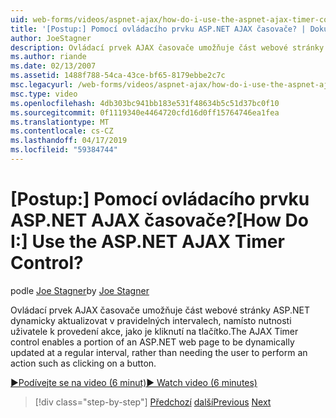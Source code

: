 ```yaml
---
uid: web-forms/videos/aspnet-ajax/how-do-i-use-the-aspnet-ajax-timer-control
title: '[Postup:] Pomocí ovládacího prvku ASP.NET AJAX časovače? | Dokumenty Microsoft'
author: JoeStagner
description: Ovládací prvek AJAX časovače umožňuje část webové stránky ASP.NET dynamicky aktualizovat v pravidelných intervalech, namísto nutnosti uživateli...
ms.author: riande
ms.date: 02/13/2007
ms.assetid: 1488f788-54ca-43ce-bf65-8179ebbe2c7c
msc.legacyurl: /web-forms/videos/aspnet-ajax/how-do-i-use-the-aspnet-ajax-timer-control
msc.type: video
ms.openlocfilehash: 4db303bc941bb183e531f48634b5c51d37bc0f10
ms.sourcegitcommit: 0f1119340e4464720cfd16d0ff15764746ea1fea
ms.translationtype: MT
ms.contentlocale: cs-CZ
ms.lasthandoff: 04/17/2019
ms.locfileid: "59384744"
---
```

# <a name="how-do-i-use-the-aspnet-ajax-timer-control"></a><span data-ttu-id="21467-104">[Postup:] Pomocí ovládacího prvku ASP.NET AJAX časovače?</span><span class="sxs-lookup"><span data-stu-id="21467-104">[How Do I:] Use the ASP.NET AJAX Timer Control?</span></span>

<span data-ttu-id="21467-105">podle [Joe Stagner](https://github.com/JoeStagner)</span><span class="sxs-lookup"><span data-stu-id="21467-105">by [Joe Stagner](https://github.com/JoeStagner)</span></span>

<span data-ttu-id="21467-106">Ovládací prvek AJAX časovače umožňuje část webové stránky ASP.NET dynamicky aktualizovat v pravidelných intervalech, namísto nutnosti uživatele k provedení akce, jako je kliknutí na tlačítko.</span><span class="sxs-lookup"><span data-stu-id="21467-106">The AJAX Timer control enables a portion of an ASP.NET web page to be dynamically updated at a regular interval, rather than needing the user to perform an action such as clicking on a button.</span></span>

[<span data-ttu-id="21467-107">&#9654;Podívejte se na video (6 minut)</span><span class="sxs-lookup"><span data-stu-id="21467-107">&#9654; Watch video (6 minutes)</span></span>](https://channel9.msdn.com/Blogs/ASP-NET-Site-Videos/how-do-i-use-the-aspnet-ajax-timer-control)

> [!div class="step-by-step"]
> <span data-ttu-id="21467-108">[Předchozí](how-do-i-use-the-aspnet-ajax-roundedcorners-extender.md)
> [další](how-do-i-implement-the-predictive-fetch-pattern-for-ajax.md)</span><span class="sxs-lookup"><span data-stu-id="21467-108">[Previous](how-do-i-use-the-aspnet-ajax-roundedcorners-extender.md)
[Next](how-do-i-implement-the-predictive-fetch-pattern-for-ajax.md)</span></span>
